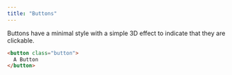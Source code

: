```yaml
---
title: "Buttons"
---
```


Buttons have a minimal style with a simple 3D effect to indicate that they are clickable.

```html
<button class="button">
  A Button
</button>
```